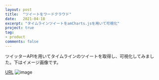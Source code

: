 ```yaml
---
layout: post
title:  "ツイートをワードクラウド"
date:   2021-04-18
excerpt: "タイムラインツイートをamCharts.jsを用いて可視化"
project: true
tag:
- product
comments: false
---
```

ツイッターAPIを用いてタイムラインのツイートを取得し、可視化してみました。下はイメージ画像です。

[URL](https://marbou090.github.io/TwitterTrendsVisualizer/)
![image](https://cdn.discordapp.com/attachments/712655088119709716/833357802806181909/2021-04-19_0.06.13.png)
        
